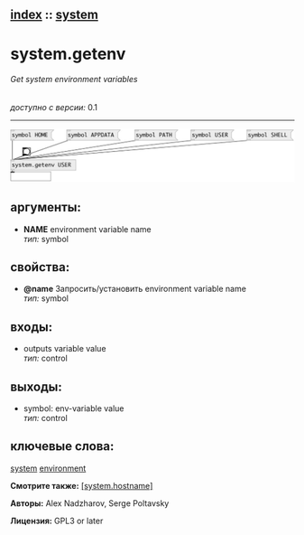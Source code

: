 [index](index.html) :: [system](category_system.html)
---

# system.getenv

###### Get system environment variables

*доступно с версии:* 0.1

---




[![example](../examples/img/system.getenv.jpg)](../examples/pd/system.getenv.pd)



## аргументы:

* **NAME**
environment variable name<br>
_тип:_ symbol<br>





## свойства:

* **@name** 
Запросить/установить environment variable name<br>
_тип:_ symbol<br>



## входы:

* outputs variable value<br>
_тип:_ control



## выходы:

* symbol: env-variable value<br>
_тип:_ control



## ключевые слова:

[system](keywords/system.html)
[environment](keywords/environment.html)



**Смотрите также:**
[\[system.hostname\]](system.hostname.html)




**Авторы:** Alex Nadzharov, Serge Poltavsky




**Лицензия:** GPL3 or later





